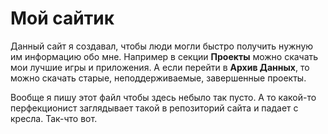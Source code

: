 # Мой сайтик
Данный сайт я создавал, чтобы люди могли быстро получить нужную им информацию обо мне.
Например в секции **Проекты** можно скачать мои лучшие игры и приложения.
А если перейти в **Архив Данных**, то можно скачать старые, неподдерживаемые, завершенные проекты.

Вообще я пишу этот файл чтобы здесь небыло так пусто.
А то какой-то перфекционист заглядывает такой в репозиторий сайта и падает с кресла.
Так-что вот.
